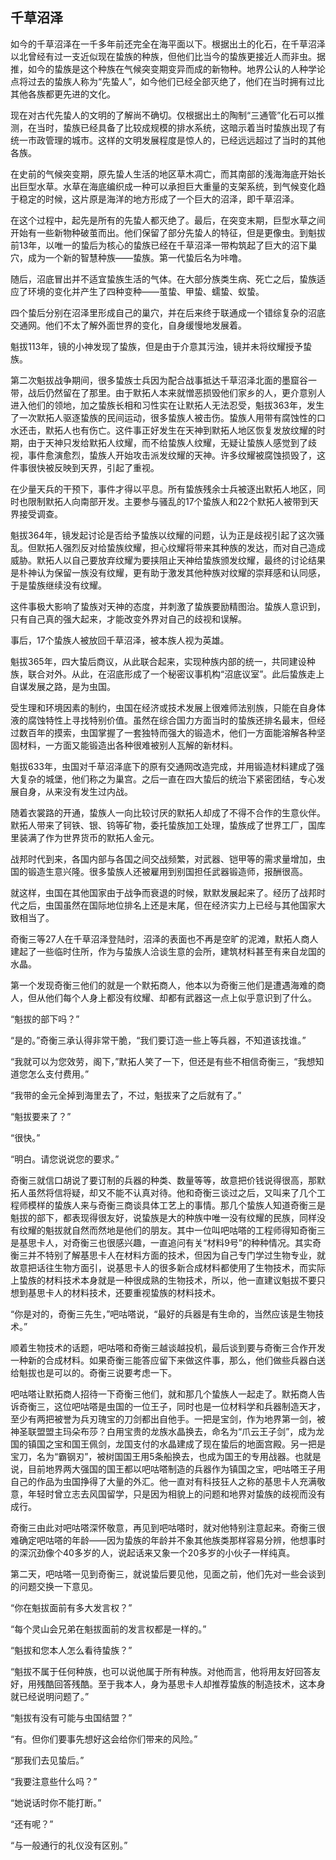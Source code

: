 ## 千草沼泽

如今的千草沼泽在一千多年前还完全在海平面以下。根据出土的化石，在千草沼泽以北曾经有过一支近似现在蛰族的种族，但他们比当今的蛰族更接近人而非虫。据推，如今的蛰族是这个种族在气候突变期变异而成的新物种。地界公认的人种学论点将过去的蛰族人称为“先蛰人”，如今他们已经全部灭绝了，他们在当时拥有过比其他各族都更先进的文化。

现在对古代先蛰人的文明的了解尚不确切。仅根据出土的陶制“三通管”化石可以推测，在当时，蛰族已经具备了比较成规模的排水系统，这暗示着当时蛰族出现了有统一市政管理的城市。这样的文明发展程度是惊人的，已经远远超过了当时的其他各族。

在史前的气候突变期，原先蛰人生活的地区草木凋亡，而其南部的浅海海底开始长出巨型水草。水草在海底编织成一种可以承担巨大重量的支架系统，到气候变化趋于稳定的时候，这片原是海洋的地方形成了一个巨大的沼泽，即千草沼泽。

在这个过程中，起先是所有的先蛰人都灭绝了。最后，在突变末期，巨型水草之间开始有一些新物种破茧而出。他们保留了部分先蛰人的特征，但是更像虫。到魁拔前13年，以唯一的蛰后为核心的蛰族已经在千草沼泽一带构筑起了巨大的沼下巢穴，成为一个新的智慧种族——蛰族。第一代蛰后名为咔噜。

随后，沼底冒出并不适宜蛰族生活的气体。在大部分族类生病、死亡之后，蛰族适应了环境的变化并产生了四种变种——茧蛰、甲蛰、蠕蛰、蚁蛰。

四个蛰后分别在沼泽里形成自己的巢穴，并在后来终于联通成一个错综复杂的沼底交通网。他们不太了解外面世界的变化，自身缓慢地发展着。

魁拔113年，镜的小神发现了蛰族，但是由于介意其污浊，镜并未将纹耀授予蛰族。

第二次魁拔战争期间，很多蛰族士兵因为配合战事抵达千草沼泽北面的墨窟谷一带，战后仍然留在了那里。由于默拓人本来就憎恶损毁他们家乡的人，更介意别人进入他们的领地，加之蛰族长相和习性实在让默拓人无法忍受，魁拔363年，发生了一次默拓人驱逐蛰族的民间运动，很多蛰族人被击伤。蛰族人用带有腐蚀性的口水还击，默拓人也有伤亡。这件事正好发生在天神到默拓人地区恢复发放纹耀的时期，由于天神只发给默拓人纹耀，而不给蛰族人纹耀，无疑让蛰族人感觉到了歧视，事件愈演愈烈，蛰族人开始攻击派发纹耀的天神。许多纹耀被腐蚀损毁了，这件事很快被反映到天界，引起了重视。

在少量天兵的干预下，事件才得以平息。所有蛰族残余士兵被逐出默拓人地区，同时也限制默拓人向南部开发。主要参与骚乱的17个蛰族人和22个默拓人被带到天界接受调查。

魁拔364年，镜发起讨论是否给予蛰族以纹耀的问题，认为正是歧视引起了这次骚乱。但默拓人强烈反对给蛰族纹耀，担心纹耀将带来其种族的发达，而对自己造成威胁。默拓人以自己要放弃纹耀为要挟阻止天神给蛰族颁发纹耀，最终的讨论结果是朴神认为保留一族没有纹耀，更有助于激发其他种族对纹耀的崇拜感和认同感，于是蛰族继续没有纹耀。

这件事极大影响了蛰族对天神的态度，并刺激了蛰族要励精图治。蛰族人意识到，只有自己真的强大起来，才能改变外界对自己的歧视和误解。

事后，17个蛰族人被放回千草沼泽，被本族人视为英雄。

魁拔365年，四大蛰后商议，从此联合起来，实现种族内部的统一，共同建设种族，联合对外。从此，在沼底形成了一个秘密议事机构“沼底议室”。此后蛰族走上自谋发展之路，是为虫国。

受生理和环境因素的制约，虫国在经济或技术发展上很难师法别族，只能在自身体液的腐蚀特性上寻找特别价值。虽然在综合国力方面当时的蛰族还排名最末，但经过数百年的摸索，虫国掌握了一套独特而强大的锻造术，他们一方面能溶解各种坚固材料，一方面又能锻造出各种很难被别人瓦解的新材料。

魁拔633年，虫国对千草沼泽底下的原有交通网改造完成，并用锻造材料建成了强大复杂的城堡，他们称之为巢宫。之后一直在四大蛰后的统治下紧密团结，专心发展自身，从来没有发生过内战。

随着衣裳路的开通，蛰族人一向比较讨厌的默拓人却成了不得不合作的生意伙伴。默拓人带来了钶铁、银、钨等矿物，委托蛰族加工处理，蛰族成了世界工厂，国库里装满了作为世界货币的默拓人金元。

战邦时代到来，各国内部与各国之间交战频繁，对武器、铠甲等的需求量增加，虫国的锻造生意兴隆。很多蛰族人还被雇用到别国担任武器锻造师，报酬很高。

就这样，虫国在其他国家由于战争而衰退的时候，默默发展起来了。经历了战邦时代之后，虫国虽然在国际地位排名上还是末尾，但在经济实力上已经与其他国家大致相当了。

奇衡三等27人在千草沼泽登陆时，沼泽的表面也不再是空旷的泥滩，默拓人商人建起了一些临时住所，作为与蛰族人洽谈生意的会所，建筑材料甚至有来自龙国的水晶。

第一个发现奇衡三他们的就是一个默拓商人，他本以为奇衡三他们是遭遇海难的商人，但从他们每个人身上都没有纹耀、却都有武器这一点上似乎意识到了什么。

“魁拔的部下吗？”

“是的。”奇衡三承认得非常干脆，“我们要订造一些上等兵器，不知道该找谁。”

“我就可以为您效劳，阁下，”默拓人笑了一下，但还是有些不相信奇衡三，“我想知道您怎么支付费用。”

“我带的金元全掉到海里去了，不过，魁拔来了之后就有了。”

“魁拔要来了？”

“很快。”

“明白。请您说说您的要求。”

奇衡三就信口胡说了要订制的兵器的种类、数量等等，故意把价钱说得很高，那默拓人虽然将信将疑，却又不能不认真对待。他和奇衡三谈过之后，又叫来了几个工程师模样的蛰族人来与奇衡三商谈具体工艺上的事情。那几个蛰族人知道奇衡三是魁拔的部下，都表现得很友好，说蛰族是大的种族中唯一没有纹耀的民族，同样没有纹耀的魁拔就自然而然地是他们的朋友。其中一位叫吧咕嗒的工程师得知奇衡三是基思卡人，对奇衡三也很感兴趣，一直追问有关“材料9号”的种种情况。其实奇衡三并不特别了解基思卡人在材料方面的技术，但因为自己专门学过生物专业，就故意把话往生物方面引，说基思卡人的很多新合成材料都使用了生物技术，而实际上蛰族的材料技术本身就是一种很成熟的生物技术，所以，他一直建议魁拔不要只想到基思卡人的材料技术，还要重视蛰族的材料技术。

“你是对的，奇衡三先生，”吧咕嗒说，“最好的兵器是有生命的，当然应该是生物技术。”

顺着生物技术的话题，吧咕嗒和奇衡三越谈越投机，最后谈到要与奇衡三合作开发一种新的合成材料。如果奇衡三能答应留下来做这件事，那么，他们做些兵器白送给魁拔也是可以的。奇衡三说要考虑一下。

吧咕嗒让默拓商人招待一下奇衡三他们，就和那几个蛰族人一起走了。默拓商人告诉奇衡三，这位吧咕嗒是虫国的一位王子，同时也是一位材料学和兵器制造天才，至少有两把被誉为兵刃瑰宝的刀剑都出自他手。一把是宝剑，作为地界第一剑，被神圣联盟盟主玛朵布莎？白用宝贵的龙族水晶换去，命名为“爪云王子剑”，成为龙国的镇国之宝和国王佩剑，龙国支付的水晶建成了现在蛰后的地面宫殿。另一把是宝刀，名为“霸钢刃”，被树国国王用5条船换去，也成为国王的专用战器。也就是说，目前地界两大强国的国王都以吧咕嗒制造的兵器作为镇国之宝，吧咕嗒王子用自己的作品为虫国挣得了大量的外汇。他一直对有科技狂人之称的基思卡人充满敬意，年轻时曾立志去风国留学，只是因为相貌上的问题和地界对蛰族的歧视而没有成行。

奇衡三由此对吧咕嗒深怀敬意，再见到吧咕嗒时，就对他特别注意起来。奇衡三很难确定吧咕嗒的年龄——因为蛰族的年龄并不象其他族类那样容易分辨，他想事时的深沉劲像个40多岁的人，说起话来又象一个20多岁的小伙子一样纯真。

第二天，吧咕嗒一见到奇衡三，就说蛰后要见他，见面之前，他们先对一些会谈到的问题交换一下意见。

“你在魁拔面前有多大发言权？”

“每个灵山会兄弟在魁拔面前的发言权都是一样的。”

“魁拔和您本人怎么看待蛰族？”

“魁拔不属于任何种族，也可以说他属于所有种族。对他而言，他将用友好回答友好，用残酷回答残酷。至于我本人，身为基思卡人却推荐蛰族的制造技术，这本身就已经说明问题了。”

“魁拔有没有可能与虫国结盟？”

“有。但你们要事先想好这会给你们带来的风险。”

“那我们去见蛰后。”

“我要注意些什么吗？”

“她说话时你不能打断。”

“还有呢？”

“与一般通行的礼仪没有区别。”


